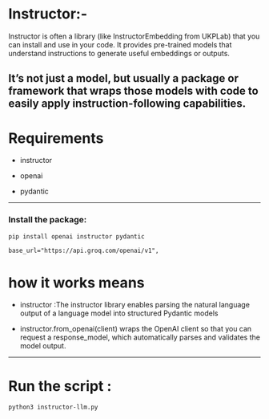 # Instructor:-
Instructor is often a library (like InstructorEmbedding from UKPLab) that you can install and use in your code. It provides pre-trained models that understand instructions to generate useful embeddings or outputs.

It’s not just a model, but usually a package or framework that wraps those models with code to easily apply instruction-following capabilities.
--------
# Requirements

* instructor
- openai
* pydantic
--------------------------
### Install the package:
```bash
pip install openai instructor pydantic
```



    base_url="https://api.groq.com/openai/v1",

 
 
 # how it works means 
   - instructor :The instructor library enables parsing the natural language output of a language model into structured Pydantic models  

 - instructor.from_openai(client) wraps the OpenAI client so that you can request a response_model, which automatically parses and validates the model output.
 
 ----------
 # Run the script :
 ```bash
 python3 instructor-llm.py
 ```
